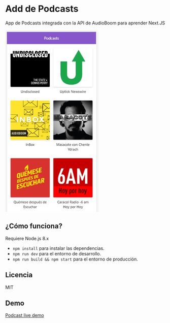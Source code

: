 # Add de Podcasts

App de Podcasts integrada con la API de AudioBoom para aprender Next.JS

![Captura de la app](./.readme/podcast.jpg)

## ¿Cómo funciona?

Requiere Node.js 8.x

* `npm install` para instalar las dependencias.
* `npm run dev` para el entorno de desarrollo.
* `npm run build && npm start` para el entorno de producción.

## Licencia

MIT

## Demo

[Podcast live demo](https://podcasts-bkwaiavyko.now.sh/)
